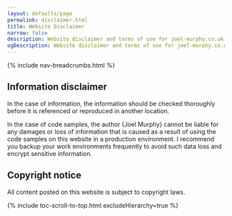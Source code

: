 ```yaml
---
layout: defaults/page
permalink: disclaimer.html
title: Website Disclaimer
narrow: false
description: Website disclaimer and terms of use for joel-murphy.co.uk.
ogDescription: Website disclaimer and terms of use for joel-murphy.co.uk. 
---
```


{% include nav-breadcrumbs.html %}

## Information disclaimer
In the case of information, the information should be checked thoroughly before it is referenced or reproduced in another location.

In the case of code samples, the author (Joel Murphy) cannot be liable for any damages or loss of information that is caused as a result of using the code samples on this website in a production environment. I recommend you backup your work environments frequently to avoid such data loss and encrypt sensitive information.

## Copyright notice
All content posted on this website is subject to copyright laws.

{% include toc-scroll-to-top.html excludeHierarchy=true %}

